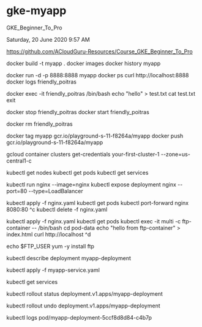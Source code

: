 # gke-myapp

GKE_Beginner_To_Pro

Saturday, 20 June 2020
9:57 AM

https://github.com/ACloudGuru-Resources/Course_GKE_Beginner_To_Pro


docker build -t myapp .
docker images
docker history myapp

docker run -d -p 8888:8888 myapp
docker ps
curl http://localhost:8888
docker logs friendly_poitras

docker exec -it friendly_poitras /bin/bash
echo "hello" > test.txt
cat test.txt
exit

docker stop friendly_poitras
docker start friendly_poitras

docker rm friendly_poitras

docker tag myapp gcr.io/playground-s-11-f8264a/myapp
docker push gcr.io/playground-s-11-f8264a/myapp

gcloud container clusters get-credentials your-first-cluster-1 --zone=us-central1-c

kubectl get nodes
kubectl get pods
kubectl get services

kubectl run nginx --image=nginx
kubectl expose deployment nginx --port=80 --type=LoadBalancer

kubectl apply -f nginx.yaml
kubectl get pods
kubectl port-forward nginx 8080:80
^c
kubectl delete -f nginx.yaml


kubectl apply -f nginx.yaml
kubectl get pods
kubectl exec -it multi -c ftp-container -- /bin/bash
cd pod-data
echo "hello from ftp-container" > index.html
curl http://localhost
^d

echo $FTP_USER
yum -y install ftp



kubectl describe deployment myapp-deployment

kubectl apply -f myapp-service.yaml

kubectl get services

kubectl rollout status deployment.v1.apps/myapp-deployment

kubectl rollout undo deployment.v1.apps/myapp-deployment

kubectl logs pod/myapp-deployment-5ccf8d8d84-c4b7p
